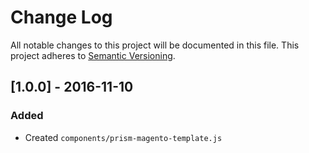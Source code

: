 # Change Log
All notable changes to this project will be documented in this file.
This project adheres to [Semantic Versioning](http://semver.org/).

## [1.0.0] - 2016-11-10
### Added
- Created `components/prism-magento-template.js`
